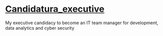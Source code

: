 # [Candidatura_executive](http://tfy.altervista.org/candidatura_executive/1/index.html)
 My executive candidacy to become an IT team manager for development, data analytics and cyber security
